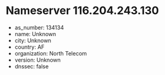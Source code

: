# Nameserver 116.204.243.130

* as_number: 134134
* name: Unknown
* city: Unknown
* country: AF
* organization: North Telecom
* version: Unknown
* dnssec: false
